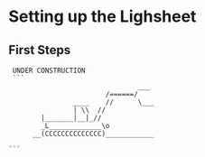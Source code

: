 # Setting up the Lighsheet

## First Steps

````{warning}
 UNDER CONSTRUCTION
 ```
                                ___
                        /======/   
                ____    //      \___
                | \\  //           
        |_______|__|_//            
        _L_____________\o           
      __(CCCCCCCCCCCCCC)____________

```
````